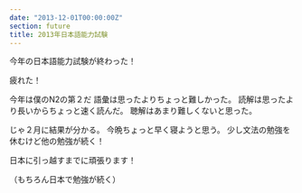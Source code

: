 ```yaml
---
date: "2013-12-01T00:00:00Z"
section: future
title: 2013年日本語能力試験
---
```


今年の日本語能力試験が終わった！

疲れた！

今年は僕のN2の第２だ
語彙は思ったよりちょっと難しかった。
読解は思ったより長いからちょっと速く読んだ。
聴解はあまり難しくないと思った。

じゃ２月に結果が分かる。
今晩ちょっと早く寝ようと思う。
少し文法の勉強を休むけど他の勉強が続く！

日本に引っ越すまでに頑張ります！

（もちろん日本で勉強が続く）
